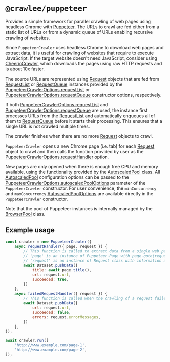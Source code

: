 # `@crawlee/puppeteer`

Provides a simple framework for parallel crawling of web pages using headless Chrome with [Puppeteer](https://github.com/puppeteer/puppeteer). The URLs to crawl are fed either from a static list of URLs or from a dynamic queue of URLs enabling recursive crawling of websites.

Since `PuppeteerCrawler` uses headless Chrome to download web pages and extract data, it is useful for crawling of websites that require to execute JavaScript. If the target website doesn't need JavaScript, consider using [CheerioCrawler](https://crawlee.dev/js/api/cheerio-crawler/class/CheerioCrawler), which downloads the pages using raw HTTP requests and is about 10x faster.

The source URLs are represented using [Request](https://crawlee.dev/js/api/core/class/Request) objects that are fed from [RequestList](https://crawlee.dev/js/api/core/class/RequestList) or [RequestQueue](https://crawlee.dev/js/api/core/class/RequestQueue) instances provided by the [PuppeteerCrawlerOptions.requestList](https://crawlee.dev/js/api/puppeteer-crawler/interface/PuppeteerCrawlerOptions#requestList) or [PuppeteerCrawlerOptions.requestQueue](https://crawlee.dev/js/api/puppeteer-crawler/interface/PuppeteerCrawlerOptions#requestQueue) constructor options, respectively.

If both [PuppeteerCrawlerOptions.requestList](https://crawlee.dev/js/api/puppeteer-crawler/interface/PuppeteerCrawlerOptions#requestList) and [PuppeteerCrawlerOptions.requestQueue](https://crawlee.dev/js/api/puppeteer-crawler/interface/PuppeteerCrawlerOptions#requestQueue) are used,
the instance first processes URLs from the [RequestList](https://crawlee.dev/js/api/core/class/RequestList) and automatically enqueues all of them
to [RequestQueue](https://crawlee.dev/js/api/core/class/RequestQueue) before it starts their processing. This ensures that a single URL is not crawled multiple times.

The crawler finishes when there are no more [Request](https://crawlee.dev/js/api/core/class/Request) objects to crawl.

`PuppeteerCrawler` opens a new Chrome page (i.e. tab) for each [Request](https://crawlee.dev/js/api/core/class/Request) object to crawl
and then calls the function provided by user as the [PuppeteerCrawlerOptions.requestHandler](https://crawlee.dev/js/api/puppeteer-crawler/interface/PuppeteerCrawlerOptions#requestHandler) option.

New pages are only opened when there is enough free CPU and memory available,
using the functionality provided by the [AutoscaledPool](https://crawlee.dev/js/api/core/class/AutoscaledPool) class.
All [AutoscaledPool](https://crawlee.dev/js/api/core/class/AutoscaledPool) configuration options can be passed to the [PuppeteerCrawlerOptions.autoscaledPoolOptions](https://crawlee.dev/js/api/puppeteer-crawler/interface/PuppeteerCrawlerOptions#autoscaledPoolOptions)
parameter of the `PuppeteerCrawler` constructor. For user convenience, the `minConcurrency` and `maxConcurrency`
[AutoscaledPoolOptions](https://crawlee.dev/js/api/core/interface/AutoscaledPoolOptions) are available directly in the `PuppeteerCrawler` constructor.

Note that the pool of Puppeteer instances is internally managed by the [BrowserPool](https://github.com/apify/browser-pool) class.

## Example usage

```javascript
const crawler = new PuppeteerCrawler({
    async requestHandler({ page, request }) {
        // This function is called to extract data from a single web page
        // 'page' is an instance of Puppeteer.Page with page.goto(request.url) already called
        // 'request' is an instance of Request class with information about the page to load
        await Dataset.pushData({
            title: await page.title(),
            url: request.url,
            succeeded: true,
        })
    },
    async failedRequestHandler({ request }) {
        // This function is called when the crawling of a request failed too many times
        await Dataset.pushData({
            url: request.url,
            succeeded: false,
            errors: request.errorMessages,
        })
    },
});

await crawler.run([
    'http://www.example.com/page-1',
    'http://www.example.com/page-2',
]);
```
